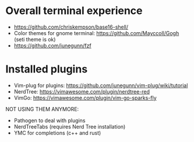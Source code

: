 # Overall terminal experience

* https://github.com/chriskempson/base16-shell/
* Color themes for gnome terminal: https://github.com/Mayccoll/Gogh (seti theme is ok)
* https://github.com/junegunn/fzf

# Installed plugins

* Vim-plug for plugins: https://github.com/junegunn/vim-plug/wiki/tutorial
* NerdTree: https://vimawesome.com/plugin/nerdtree-red
* VimGo: https://vimawesome.com/plugin/vim-go-sparks-fly

NOT USING THEM ANYMORE:
* Pathogen to deal with plugins
* NerdTreeTabs (requires Nerd Tree installation)
* YMC for completions (c++ and rust)

